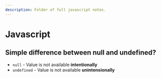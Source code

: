 ```yaml
---
description: Folder of full javascript notes.
---
```


# Javascript

## Simple difference between null and undefined?

* `null` - Value is not available **intentionally**
* `undefined` - Value is not available **unintensionally**

## 

